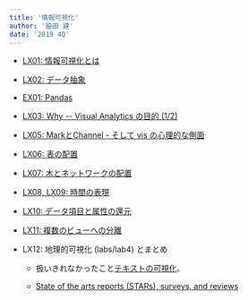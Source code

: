 ```yaml
---
title: '情報可視化'
author: '脇田 建'
date: '2019 4Q'
---
```


- [LX01: 情報可視化とは](lx01.pdf)

- [LX02: データ抽象](lx02.html)

- [EX01: Pandas](ex01.html)

- [LX03: Why -- Visual Analytics の目的 (1/2)](lx03.html)

- [LX05: MarkとChannel - そして vis の心理的な側面](lx05.pdf)

- [LX06: 表の配置](lx06.pdf)

- [LX07: 木とネットワークの配置](lx07.pdf)

- [LX08, LX09: 時間の表現](lx08.pdf)

- [LX10: データ項目と属性の還元](lx10.pdf)

- [LX11: 複数のビューへの分離](lx11.pdf)

- LX12: 地理的可視化 (labs/lab4) とまとめ

    - 扱いきれなかったこと[テキストの可視化](https://textvis.lnu.se)、

    - [State of the arts reports (STARs), surveys, and reviews](https://sites.google.com/site/drminchen/cgf-info/cgf-stars)
